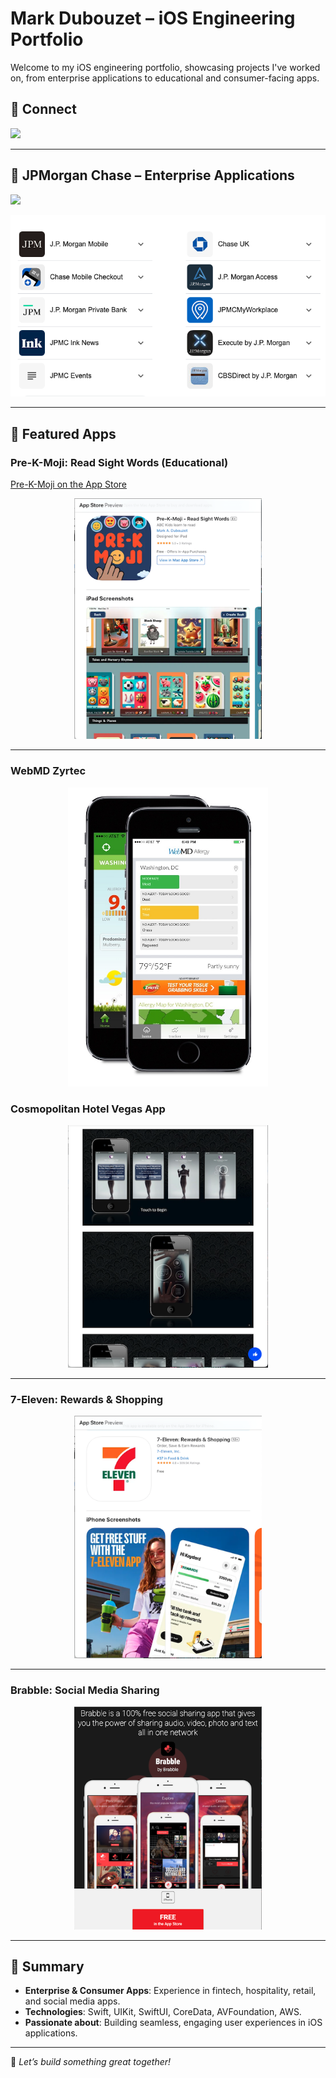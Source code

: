 # Mark Dubouzet – iOS Engineering Portfolio

Welcome to my iOS engineering portfolio, showcasing projects I've worked on, from enterprise applications to educational and consumer-facing apps.

## 🔗 Connect
<a href="https://www.linkedin.com/in/mark-dubouzet/">
    <img src="https://img.shields.io/badge/LinkedIn-Mark%20Dubouzet-blue?logo=linkedin" width="250">
</a>

---

## 🏦 JPMorgan Chase – Enterprise Applications  
<a href="https://www.jpmorganchase.com">
    <img src="https://img.shields.io/badge/JPMorgan%20Chase-Enterprise%20Apps-blue" width="275">
</a>

 
<p align="center">
  <a href="https://www.jpmorganchase.com/">
    <img src="/screens/jpmc_enterprise_apps.png" alt="JPMorgan Chase Enterprise Apps" width="650">
  </a>
</p>

---

## 📱 Featured Apps

### **Pre-K-Moji: Read Sight Words (Educational)**
[Pre-K-Moji on the App Store](https://apps.apple.com/us/app/pre-k-moji/id6736380527)

<p align="center">
  <a href="https://apps.apple.com/us/app/pre-k-moji/id6736380527">
    <img src="/screens/pre-k-moji.png" alt="Pre-K-Moji App" width="300">
  </a>
</p>

---

### **WebMD Zyrtec**
<p align="center">
  <img src="/screens/WebMD_Zyrtec.jpeg" alt="WEbMD Zertec App" width="320">
</p>

### **Cosmopolitan Hotel Vegas App**
<p align="center">
  <img src="/screens/cosmopolitan.png" alt="Cosmopolitan Hotel Vegas App" width="320">
</p>

---

### **7-Eleven: Rewards & Shopping**
<p align="center">
  <img src="/screens/7_11.png" alt="7-Eleven Rewards App" width="300">
</p>

---

### **Brabble: Social Media Sharing**
<p align="center">
  <img src="/screens/brabble.png" alt="Brabble App" width="300">
</p>

---

## 🎯 Summary
- **Enterprise & Consumer Apps**: Experience in fintech, hospitality, retail, and social media apps.
- **Technologies**: Swift, UIKit, SwiftUI, CoreData, AVFoundation, AWS.
- **Passionate about**: Building seamless, engaging user experiences in iOS applications.

---

🚀 *Let’s build something great together!*
